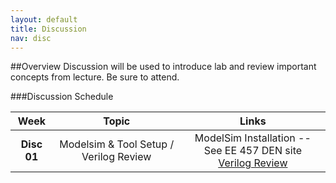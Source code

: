 ```yaml
---
layout: default
title: Discussion
nav: disc
---
```


##Overview
Discussion will be used to introduce lab and review important concepts from lecture.  Be sure to attend.

###Discussion Schedule

|                      Week                                    |           Topic            |                Links                  | 
| :----------------------------------------------------------: | :------------------------: | :-------------------------------------:  | 
| **Disc 01**  | Modelsim & Tool Setup / Verilog Review        | ModelSim Installation -- See EE 457 DEN site<br>[Verilog Review](http://ee.usc.edu/%7Eredekopp/ee457/slides/EE457Unit1b_VerilogDiscussion.pdf) |
